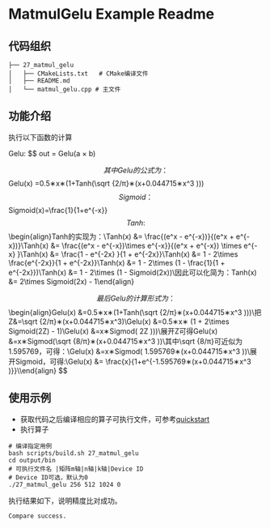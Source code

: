 # MatmulGelu Example Readme
## 代码组织
```
├── 27_matmul_gelu
│   ├── CMakeLists.txt   # CMake编译文件
│   ├── README.md
│   └── matmul_gelu.cpp # 主文件
```
## 功能介绍

执行以下函数的计算

Gelu:
$$
out = Gelu(a × b)

$$
其中Gelu的公式为：
$$
Gelu(x) =0.5∗x∗(1+Tanh(\sqrt {2/π}∗(x+0.044715∗x^3 )))
$$
Sigmoid：
$$
Sigmoid(x)=\frac{1}{1+e^{-x}}
$$
Tanh:
$$
\begin{align}Tanh的实现为：\\Tanh(x) &= \frac{(e^x - e^{-x})}{(e^x + e^{-x})}\\Tanh(x) &= \frac{(e^x - e^{-x})\times e^{-x}}{(e^x + e^{-x}) \times e^{-x} }\\Tanh(x) &= \frac{1 - e^{-2x} }{1 + e^{-2x}}\\Tanh(x) &= 1 - 2\times \frac{e^{-2x}}{1 + e^{-2x}}\\Tanh(x) &= 1 - 2\times (1 - \frac{1}{1 + e^{-2x}})\\Tanh(x) &= 1 - 2\times (1 - Sigmoid(2x))\\因此可以化简为：Tanh(x) &= 2\times Sigmoid(2x) - 1\end{align}

$$
最后Gelu的计算形式为：
$$
\begin{align}Gelu(x) &=0.5∗x∗(1+Tanh(\sqrt {2/π}∗(x+0.044715∗x^3 )))\\把Z&=\sqrt {2/π}∗(x+0.044715∗x^3)\\Gelu(x) &=0.5∗x∗ (1 + 2\times Sigmoid(2Z) - 1)\\Gelu(x) &=x∗Sigmod( 2Z )))\\展开Z可得Gelu(x) &=x∗Sigmod(\sqrt {8/π}∗(x+0.044715∗x^3 ))\\其中\sqrt {8/π}可近似为 1.595769，可得：\\Gelu(x) &=x∗Sigmod( 1.595769∗(x+0.044715∗x^3 ))\\展开Sigmoid，可得:\\Gelu(x) &= \frac{x}{1+e^{-1.595769∗(x+0.044715∗x^3 )}}\\\end{align}
$$

## 使用示例

- 获取代码之后编译相应的算子可执行文件，可参考[quickstart](../../docs/quickstart.md#算子编译)
- 执行算子
```
# 编译指定用例
bash scripts/build.sh 27_matmul_gelu
cd output/bin
# 可执行文件名 |矩阵m轴|n轴|k轴|Device ID
# Device ID可选，默认为0
./27_matmul_gelu 256 512 1024 0
```
执行结果如下，说明精度比对成功。
```
Compare success.
```